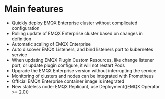 # Main features

- Quickly deploy EMQX Enterprise cluster without complicated configuration
- Rolling update of EMQX Enterprise cluster based on changes in definition
- Automatic scaling of EMQX Enterprise
- Auto discover EMQX Listeners, and bind listeners port to kubernetes service
- When updating EMQX Plugin Custom Resources, like change listener port, or update plugin configure, it will not restart Pods
- Upgrade the EMQX Enterprise version without interrupting the service
- Monitoring of clusters and nodes can be integrated with Prometheus
- Official EMQX Enterprise container image is integrated
- New stateless node: EMQX Replicant, use Deployment((EMQX Operator >= 2.0))
